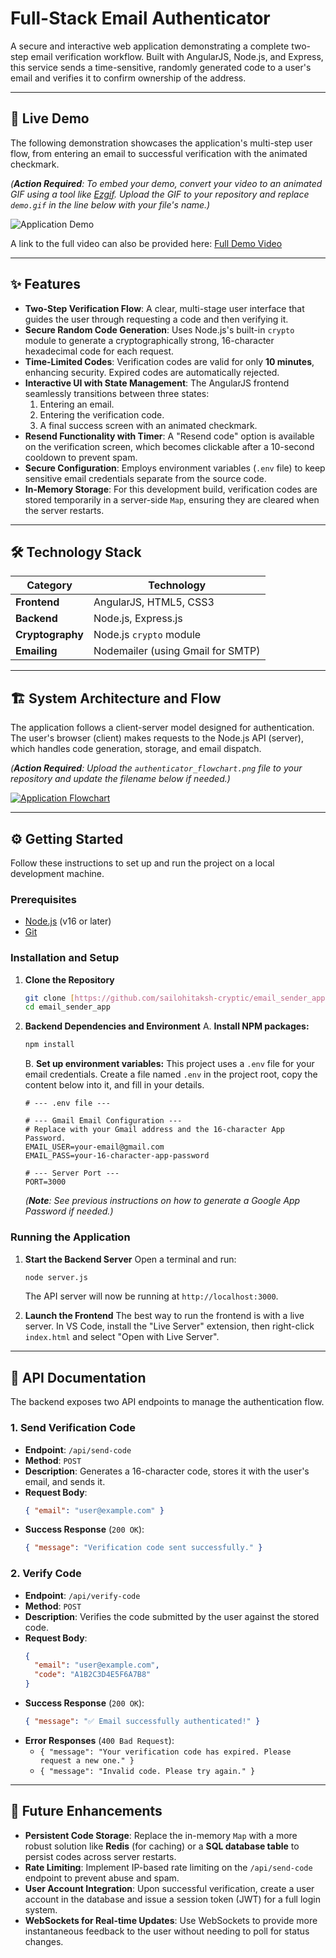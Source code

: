 # Full-Stack Email Authenticator

A secure and interactive web application demonstrating a complete two-step email verification workflow. Built with AngularJS, Node.js, and Express, this service sends a time-sensitive, randomly generated code to a user's email and verifies it to confirm ownership of the address.

---

## 🚀 Live Demo

The following demonstration showcases the application's multi-step user flow, from entering an email to successful verification with the animated checkmark.

*(**Action Required**: To embed your demo, convert your video to an animated GIF using a tool like [Ezgif](https://ezgif.com/video-to-gif). Upload the GIF to your repository and replace `demo.gif` in the line below with your file's name.)*

![Application Demo](demo.gif)

A link to the full video can also be provided here: [Full Demo Video](./demo_video.mp4)

---

## ✨ Features

-   **Two-Step Verification Flow**: A clear, multi-stage user interface that guides the user through requesting a code and then verifying it.
-   **Secure Random Code Generation**: Uses Node.js's built-in `crypto` module to generate a cryptographically strong, 16-character hexadecimal code for each request.
-   **Time-Limited Codes**: Verification codes are valid for only **10 minutes**, enhancing security. Expired codes are automatically rejected.
-   **Interactive UI with State Management**: The AngularJS frontend seamlessly transitions between three states:
    1.  Entering an email.
    2.  Entering the verification code.
    3.  A final success screen with an animated checkmark.
-   **Resend Functionality with Timer**: A "Resend code" option is available on the verification screen, which becomes clickable after a 10-second cooldown to prevent spam.
-   **Secure Configuration**: Employs environment variables (`.env` file) to keep sensitive email credentials separate from the source code.
-   **In-Memory Storage**: For this development build, verification codes are stored temporarily in a server-side `Map`, ensuring they are cleared when the server restarts.

---

## 🛠️ Technology Stack

| Category      | Technology                                    |
|---------------|-----------------------------------------------|
| **Frontend** | AngularJS, HTML5, CSS3                        |
| **Backend** | Node.js, Express.js                           |
| **Cryptography** | Node.js `crypto` module                       |
| **Emailing** | Nodemailer (using Gmail for SMTP)             |

---

## 🏗️ System Architecture and Flow

The application follows a client-server model designed for authentication. The user's browser (client) makes requests to the Node.js API (server), which handles code generation, storage, and email dispatch.

*(**Action Required**: Upload the `authenticator_flowchart.png` file to your repository and update the filename below if needed.)*

[![Application Flowchart](authenticator_flowchart.png)](https://github.com/sailohitaksh-cryptic/email_sender_app/blob/main/Authenticator%20Flowchart.png)

---

## ⚙️ Getting Started

Follow these instructions to set up and run the project on a local development machine.

### Prerequisites

-   [Node.js](httpshttps://nodejs.org/) (v16 or later)
-   [Git](https://git-scm.com/)

### Installation and Setup

1.  **Clone the Repository**
    ```bash
    git clone [https://github.com/sailohitaksh-cryptic/email_sender_app.git](https://github.com/sailohitaksh-cryptic/email_sender_app.git)
    cd email_sender_app
    ```

2.  **Backend Dependencies and Environment**
    A. **Install NPM packages:**
    ```bash
    npm install
    ```
    B. **Set up environment variables:**
    This project uses a `.env` file for your email credentials. Create a file named `.env` in the project root, copy the content below into it, and fill in your details.
    ```
    # --- .env file ---

    # --- Gmail Email Configuration ---
    # Replace with your Gmail address and the 16-character App Password.
    EMAIL_USER=your-email@gmail.com
    EMAIL_PASS=your-16-character-app-password

    # --- Server Port ---
    PORT=3000
    ```
    *(**Note**: See previous instructions on how to generate a Google App Password if needed.)*

### Running the Application

1.  **Start the Backend Server**
    Open a terminal and run:
    ```bash
    node server.js
    ```
    The API server will now be running at `http://localhost:3000`.

2.  **Launch the Frontend**
    The best way to run the frontend is with a live server. In VS Code, install the "Live Server" extension, then right-click `index.html` and select "Open with Live Server".

---

## 📖 API Documentation

The backend exposes two API endpoints to manage the authentication flow.

### 1. Send Verification Code
-   **Endpoint**: `/api/send-code`
-   **Method**: `POST`
-   **Description**: Generates a 16-character code, stores it with the user's email, and sends it.
-   **Request Body**:
    ```json
    { "email": "user@example.com" }
    ```
-   **Success Response** (`200 OK`):
    ```json
    { "message": "Verification code sent successfully." }
    ```

### 2. Verify Code
-   **Endpoint**: `/api/verify-code`
-   **Method**: `POST`
-   **Description**: Verifies the code submitted by the user against the stored code.
-   **Request Body**:
    ```json
    {
      "email": "user@example.com",
      "code": "A1B2C3D4E5F6A7B8"
    }
    ```
-   **Success Response** (`200 OK`):
    ```json
    { "message": "✅ Email successfully authenticated!" }
    ```
-   **Error Responses** (`400 Bad Request`):
    -   `{ "message": "Your verification code has expired. Please request a new one." }`
    -   `{ "message": "Invalid code. Please try again." }`

---

## 🔮 Future Enhancements

-   **Persistent Code Storage**: Replace the in-memory `Map` with a more robust solution like **Redis** (for caching) or a **SQL database table** to persist codes across server restarts.
-   **Rate Limiting**: Implement IP-based rate limiting on the `/api/send-code` endpoint to prevent abuse and spam.
-   **User Account Integration**: Upon successful verification, create a user account in the database and issue a session token (JWT) for a full login system.
-   **WebSockets for Real-time Updates**: Use WebSockets to provide more instantaneous feedback to the user without needing to poll for status changes.
